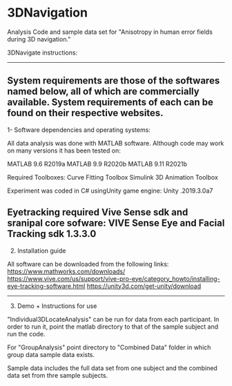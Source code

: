 # 3DNavigation
Analysis Code and sample data set for "Anisotropy in human error fields during 3D navigation."


3DNavigate instructions: 

-------------------------------------------------------------------
System requirements are those of the softwares named below, all of which are commercially available. 
System requirements of each can be found on their respective websites.
-------------------------------------------------------------------
1- Software dependencies and operating systems:

All data analysis was done with MATLAB software. 
Although code may work on many versions it has been tested on:

MATLAB 9.6	R2019a
MATLAB 9.9	R2020b
MATLAB 9.11	R2021b

Required Toolboxes: 
Curve Fitting Toolbox
Simulink 3D Animation Toolbox


Experiment was coded in C# usingUnity game engine:
Unity .2019.3.0a7

Eyetracking required Vive Sense sdk and sranipal core sofware:
VIVE Sense Eye and Facial Tracking sdk 1.3.3.0
-------------------------------------------------------------------
2. Installation guide

All software can be downloaded from the following links: 
https://www.mathworks.com/downloads/
https://www.vive.com/us/support/vive-pro-eye/category_howto/installing-eye-tracking-software.html
https://unity3d.com/get-unity/download

-------------------------------------------------------------------
3. Demo + Instructions for use

"Individual3DLocateAnalysis" can be run for data from each participant. 
In order to run it, point the matlab directory to that of the sample subject and run the code. 


For "GroupAnalysis" point directory to "Combined Data" folder in which group data sample data exists. 

Sample data includes the full data set from one subject and the combined data set from thre sample subjects. 

